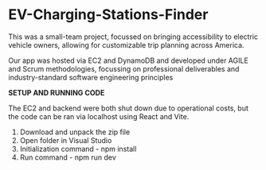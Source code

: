 # EV-Charging-Stations-Finder
This was a small-team project, focussed on bringing accessibility to electric vehicle owners, allowing for customizable trip planning across America.

Our app was hosted via EC2 and DynamoDB and developed under AGILE and Scrum methodologies, focussing on professional deliverables and industry-standard software engineering principles


**SETUP AND RUNNING CODE**

The EC2 and backend were both shut down due to operational costs, but the code can be ran via localhost using React and Vite.

1) Download and unpack the zip file
2) Open folder in Visual Studio
3) Initialization command - npm install
4) Run command - npm run dev


